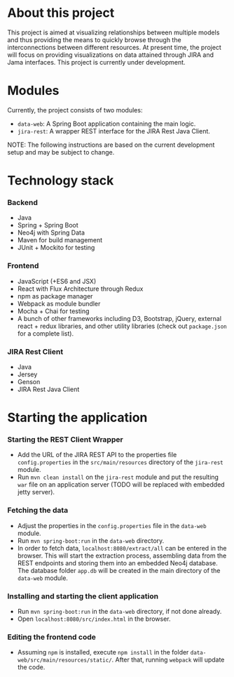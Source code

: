 # About this project
This project is aimed at visualizing relationships between multiple models and thus providing the means to quickly browse through the interconnections between different resources. At present time, the project will focus on providing visualizations on data attained through JIRA and Jama interfaces. This project is currently under development.

# Modules
Currently, the project consists of two modules:
- `data-web`: A Spring Boot application containing the main logic.
- `jira-rest`: A wrapper REST interface for the JIRA Rest Java Client.

NOTE: The following instructions are based on the current development setup and may be subject to change.

# Technology stack
### Backend
- Java
- Spring + Spring Boot
- Neo4j with Spring Data
- Maven for build management
- JUnit + Mockito for testing

### Frontend
- JavaScript (+ES6 and JSX)
- React with Flux Architecture through Redux
- npm as package manager
- Webpack as module bundler
- Mocha + Chai for testing
- A bunch of other frameworks including D3, Bootstrap, jQuery, external react + redux libraries, and other utility libraries (check out `package.json` for a complete list).

### JIRA Rest Client
- Java
- Jersey
- Genson
- JIRA Rest Java Client

# Starting the application
### Starting the REST Client Wrapper
- Add the URL of the JIRA REST API to the properties file `config.properties` in the `src/main/resources` directory of the `jira-rest` module.
- Run `mvn clean install` on the `jira-rest` module and put the resulting `war` file on an application server (TODO will be replaced with embedded jetty server).

### Fetching the data
- Adjust the properties in the `config.properties` file in the `data-web` module.
- Run `mvn spring-boot:run` in the `data-web` directory.
- In order to fetch data, `localhost:8080/extract/all` can be entered in the browser. This will start the extraction process, assembling data from the REST endpoints and storing them into an embedded Neo4j database. The database folder `app.db` will be created in the main directory of the `data-web` module.

### Installing and starting the client application
- Run `mvn spring-boot:run` in the `data-web` directory, if not done already.
- Open `localhost:8080/src/index.html` in the browser.

### Editing the frontend code
- Assuming `npm` is installed, execute `npm install` in the folder `data-web/src/main/resources/static/`. After that, running `webpack` will update the code.
